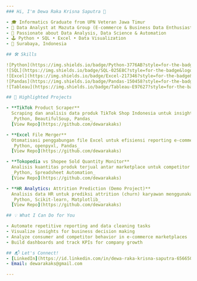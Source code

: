 ```yaml
---
### Hi, I'm Dewa Raka Krisna Saputra 👋

- 🎓 Informatics Graduate from UPN Veteran Jawa Timur
- 💼 Data Analyst at Mazuta Group (E-commerce & Business Data Enthusiast)
- 🔎 Passionate about Data Analysis, Data Science & Automation
- 🕹️ Python • SQL • Excel • Data Visualization
- 📍 Surabaya, Indonesia

## 🛠 Skills

![Python](https://img.shields.io/badge/Python-3776AB?style=for-the-badge&logo=python&logoColor=white)
![SQL](https://img.shields.io/badge/SQL-025E8C?style=for-the-badge&logo=postgresql&logoColor=white)
![Excel](https://img.shields.io/badge/Excel-217346?style=for-the-badge&logo=microsoft-excel&logoColor=white)
![Pandas](https://img.shields.io/badge/Pandas-150458?style=for-the-badge&logo=pandas&logoColor=white)
![Tableau](https://img.shields.io/badge/Tableau-E97627?style=for-the-badge&logo=tableau&logoColor=white)

## 🚀 Highlighted Projects

- **TikTok Product Scraper**  
  Scraping dan analisis data produk TikTok Shop Indonesia untuk insight tren penjualan.  
  _Python, BeautifulSoup, Pandas_  
  [View Repo](https://github.com/dewarakaks)

- **Excel File Merger**  
  Otomatisasi penggabungan file Excel untuk efisiensi reporting e-commerce.  
  _Python, openpyxl, Pandas_  
  [View Repo](https://github.com/dewarakaks)

- **Tokopedia vs Shopee Sold Quantity Monitor**  
  Analisis kuantitas produk terjual antar marketplace untuk competitor benchmarking.  
  _Python, Spreadsheet Automation_  
  [View Repo](https://github.com/dewarakaks)

- **HR Analytics: Attrition Prediction (Demo Project)**  
  Analisis data HR untuk prediksi attrition (churn) karyawan menggunakan data publik/dummy.  
  _Python, Scikit-learn, Matplotlib_  
  [View Repo](https://github.com/dewarakaks)

## 💡 What I Can Do for You

- Automate repetitive reporting and data cleaning tasks
- Visualize insights for business decision making
- Analyze consumer and competitor behavior in e-commerce marketplaces
- Build dashboards and track KPIs for company growth

## 📬 Let's Connect!
- [LinkedIn](https://id.linkedin.com/in/dewa-raka-krisna-saputra-6566501b5)
- Email: dewarakaks@gmail.com

---
```

